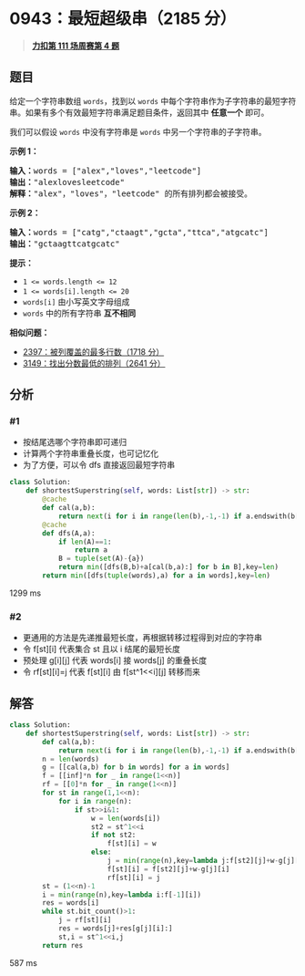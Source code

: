 # 0943：最短超级串（2185 分）


> <u>**[力扣第 111 场周赛第 4 题](https://leetcode.cn/problems/find-the-shortest-superstring/)**</u>

## 题目

<p>给定一个字符串数组 <code>words</code>，找到以 <code>words</code> 中每个字符串作为子字符串的最短字符串。如果有多个有效最短字符串满足题目条件，返回其中 <strong>任意一个</strong> 即可。</p>

<p>我们可以假设 <code>words</code> 中没有字符串是 <code>words</code> 中另一个字符串的子字符串。</p>



<p><strong>示例 1：</strong></p>

<pre>
<strong>输入：</strong>words = ["alex","loves","leetcode"]
<strong>输出：</strong>"alexlovesleetcode"
<strong>解释：</strong>"alex"，"loves"，"leetcode" 的所有排列都会被接受。</pre>

<p><strong>示例 2：</strong></p>

<pre>
<strong>输入：</strong>words = ["catg","ctaagt","gcta","ttca","atgcatc"]
<strong>输出：</strong>"gctaagttcatgcatc"</pre>



<p><strong>提示：</strong></p>

<ul>
<li><code>1 <= words.length <= 12</code></li>
<li><code>1 <= words[i].length <= 20</code></li>
<li><code>words[i]</code> 由小写英文字母组成</li>
<li><code>words</code> 中的所有字符串 <strong>互不相同</strong></li>
</ul>


**相似问题：**
- [2397：被列覆盖的最多行数（1718 分）](/leetcode/2397)
- [3149：找出分数最低的排列（2641 分）](/leetcode/3149)


## 分析

### #1

- 按结尾选哪个字符串即可递归
- 计算两个字符串重叠长度，也可记忆化
- 为了方便，可以令 dfs 直接返回最短字符串

```python
class Solution:
    def shortestSuperstring(self, words: List[str]) -> str:
        @cache
        def cal(a,b):
            return next(i for i in range(len(b),-1,-1) if a.endswith(b[:i]))
        @cache
        def dfs(A,a):
            if len(A)==1:
                return a
            B = tuple(set(A)-{a})
            return min([dfs(B,b)+a[cal(b,a):] for b in B],key=len)
        return min([dfs(tuple(words),a) for a in words],key=len)
```
1299 ms

### #2

- 更通用的方法是先递推最短长度，再根据转移过程得到对应的字符串
- 令 f[st][i] 代表集合 st 且以 i 结尾的最短长度
- 预处理 g[i][j] 代表 words[i] 接 words[j] 的重叠长度
- 令 rf[st][i]=j 代表 f[st][i] 由 f[st^1<<i][j] 转移而来
## 解答


```python
class Solution:
    def shortestSuperstring(self, words: List[str]) -> str:
        def cal(a,b):
            return next(i for i in range(len(b),-1,-1) if a.endswith(b[:i]))
        n = len(words)
        g = [[cal(a,b) for b in words] for a in words]
        f = [[inf]*n for _ in range(1<<n)]
        rf = [[0]*n for _ in range(1<<n)]
        for st in range(1,1<<n):
            for i in range(n):
                if st>>i&1:
                    w = len(words[i])
                    st2 = st^1<<i
                    if not st2:
                        f[st][i] = w
                    else:
                        j = min(range(n),key=lambda j:f[st2][j]+w-g[j][i])
                        f[st][i] = f[st2][j]+w-g[j][i]
                        rf[st][i] = j
        st = (1<<n)-1
        i = min(range(n),key=lambda i:f[-1][i])
        res = words[i]
        while st.bit_count()>1:
            j = rf[st][i]
            res = words[j]+res[g[j][i]:]
            st,i = st^1<<i,j
        return res
```
587 ms
